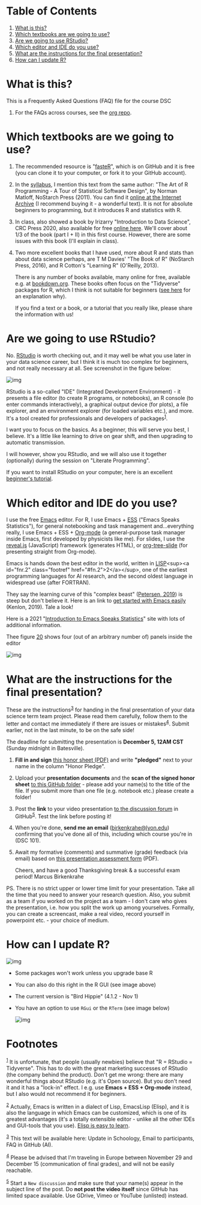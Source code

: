 
# Table of Contents

1.  [What is this?](#orgcad928d)
2.  [Which textbooks are we going to use?](#orga7e6b46)
3.  [Are we going to use RStudio?](#orgad4c2d5)
4.  [Which editor and IDE do you use?](#org24e0a72)
5.  [What are the instructions for the final presentation?](#org7b8f50b)
6.  [How can I update R?](#org1267393)



<a id="orgcad928d"></a>

# What is this?

This is a Frequently Asked Questions (FAQ) file for the course DSC

1.  For the FAQs across courses, see the [org repo](https://github.com/birkenkrahe/org).


<a id="orga7e6b46"></a>

# Which textbooks are we going to use?

1.  The recommended resource is "[fasteR](https://github.com/matloff/fasteR#faster-fast-lane-to-learning-r)", which is on GitHub and it
    is free (you can clone it to your computer, or fork it to your
    GitHub account).
2.  In the [syllabus](https://github.com/birkenkrahe/dsc101/blob/main/syllabus.md), I mention this text from the same author: "The
    Art of R Programming - A Tour of Statistical Software Design", by
    Norman Matloff, NoStarch Press (2011). You can find it [online at
    the Internet Archive](https://archive.org/details/Norman_Matloff___The_Art_of_R_Programming) (I recommend buying it - a wonderful
    text). It is not for absolute beginners to programming, but it
    introduces R and statistics with R.
3.  In class, also showed a book by Irizarry "Introduction to Data
    Science", CRC Press 2020, also available for free [online
    here](https://rafalab.github.io/dsbook/). We'll cover about 1/3 of the book (part I + II) in this first
    course. However, there are some issues with this book (I'll
    explain in class).
4.  Two more excellent books that I have used, more about R and stats
    than about data science perhaps, are T M Davies' "The Book of R"
    (NoStarch Press, 2016), and R Cotton's "Learning R" (O'Reilly,
    2013).
    
    There is any number of books available, many online for free,
    available e.g. at [bookdown.org](https://bookdown.org/). These books often focus on the
    "Tidyverse" packages for R, which I think is not suitable for
    beginners ([see here](https://github.com/matloff/TidyverseSkeptic) for an explanation why).
    
    If you find a text or a book, or a tutorial that you really like,
    please share the information with us!


<a id="orgad4c2d5"></a>

# Are we going to use RStudio?

No. [RStudio](https://rstudio.com/) is worth checking out, and it may well be what you use
later in your data science career, but I think it is much too
complex for beginners, and not really necessary at all. See
screenshot in the figure below:

![img](https://github.com/birkenkrahe/dsc101/blob/main/img/rstudio.png)

RStudio is a so-called "IDE" (Integrated Development Environment) -
it presents a file editor (to create R programs, or notebooks), an R
console (to enter commands interactively), a graphical output device
(for plots), a file explorer, and an environment explorer (for
loaded variables etc.), and more. It's a tool created for
professionals and developers of packages<sup><a id="fnr.1" class="footref" href="#fn.1">1</a></sup>.

I want you to focus on the basics. As a beginner, this will serve
you best, I believe. It's a little like learning to drive on gear
shift, and then upgrading to automatic transmission.

I will however, show you RStudio, and we will also use it together
(optionally) during the session on "Literate Programming".

If you want to install RStudio on your computer, here is an
excellent [beginner's tutorial](https://techvidvan.com/tutorials/install-r/).


<a id="org24e0a72"></a>

# Which editor and IDE do you use?

I use the free [Emacs](https://www.gnu.org/software/emacs/) editor. For R, I use Emacs + [ESS](https://ess.r-project.org/) ("Emacs Speaks
Statistics"), for general notebooking and task management
and&#x2026;everything really, I use Emacs + ESS + [Org-mode](https://orgmode.org/) (a
general-purpose task manager inside Emacs, first developed by
physicists like me). For slides, I use the [reveal.js](https://github.com/hakimel/reveal.js/) (JavaScript)
framework (generates HTML), or [org-tree-slide](https://github.com/takaxp/org-tree-slide) (for presenting
straight from Org-mode).

Emacs is hands down the best editor in the world, written in [LISP](https://en.wikipedia.org/wiki/Lisp_(programming_language))<sup><a id="fnr.2" class="footref" href="#fn.2">2</a></sup>,
one of the earliest programming languages for AI research, and the
second oldest language in widespread use (after FORTRAN).

They say the learning curve of this "complex beast" ([Petersen, 2019](https://masteringemacs.org/article/beginners-guide-to-emacs))
is steep but don't believe it.  Here is an link to [get started with
Emacs easily](https://opensource.com/article/20/3/getting-started-emacs) (Kenlon, 2019). Tale a look!

Here is a 2021 "[Introduction to Emacs Speaks Statistics](https://ess-intro.github.io/)" site with
lots of additional information.

Thee figure [20](#orgc392285) shows four (out of an arbitrary number of)
panels inside the editor

![img](https://github.com/birkenkrahe/dsc101/blob/main/img/emacs.png)


<a id="org7b8f50b"></a>

# What are the instructions for the final presentation?

These are the instructions<sup><a id="fnr.3" class="footref" href="#fn.3">3</a></sup> for handing in the final
presentation of your data science term team project. Please read them
carefully, follow them to the letter and contact me immediately if
there are issues or mistakes<sup><a id="fnr.4" class="footref" href="#fn.4">4</a></sup>. Submit earlier, not in the last
minute, to be on the safe side!

The deadline for submitting the presentation is **December 5, 12AM
CST** (Sunday midnight in Batesville).

1.  **Fill in and sign** [this honor sheet (PDF)](https://github.com/birkenkrahe/org/blob/master/Honor_pledge.pdf) and write
    **"pledged"** next to your name in the column "Honor Pledge".

2.  Upload your **presentation documents** and the **scan of the
    signed honor sheet** [to this GitHub folder](https://github.com/birkenkrahe/dsc101/tree/main/presentations/4_sprint_review) - please add your
    name(s) to the title of the file. If you submit more than one
    file (e.g. notebook etc.) please create a folder!

3.  Post the **link** to your video presentation [to the discussion
    forum](https://github.com/birkenkrahe/dsc101/discussions) in GitHub<sup><a id="fnr.5" class="footref" href="#fn.5">5</a></sup>. Test the link before posting it!

4.  When you're done, **send me an email** (birkenkrahe@lyon.edu)
    confirming that you've done all of this, including which
    course you're in (DSC 101).

5.  Await my formative (comments) and summative (grade) feedback
    (via email) based on [this presentation assessment form](https://github.com/birkenkrahe/org/blob/master/Presentation_Assessment_Form.pdf) (PDF).
    
    Cheers, and have a good Thanksgiving break & a successful exam
    period!  Marcus Birkenkrahe

PS. There is no strict upper or lower time limit for your
presentation. Take all the time that you need to answer your
research question. Also, you submit as a team if you worked on the
project as a team - I don't care who gives the presentation,
i.e. how you split the work up among yourselves. Formally, you can
create a screencast, make a real video, record yourself in
powerpoint etc. - your choice of medium.


<a id="org1267393"></a>

# How can I update R?

![img](./img/update.jpg)

-   Some packages won't work unless you upgrade base R
-   You can also do this right in the R GUI (see image above)
-   The current version is "Bird Hippie" (4.1.2 - Nov 1)
-   You have an option to use `RGui` or the `RTerm` (see image below)
    
    ![img](./img/updateR.png)


# Footnotes

<sup><a id="fn.1" href="#fnr.1">1</a></sup> It is unfortunate, that people (usually newbies) believe that "R
= RStudio = Tidyverse". This has to do with the great marketing
successes of RStudio (the company behind the product). Don't get me
wrong: there are many wonderful things about RStudio (e.g. it's Open
source). But you don't need it and it has a "lock-in" effect. I
e.g. use **Emacs + ESS + Org-mode** instead, but I also would not
recommend it for beginners.

<sup><a id="fn.2" href="#fnr.2">2</a></sup> Actually, Emacs is written in a dialect of Lisp, EmacsLisp
(Elisp), and it is also the language in which Emacs can be customized,
which is one of its greatest advantages (it's a totally extensible
editor - unlike all the other IDEs and GUI-tools that you use). [Elisp
is easy to learn](https://www.emacswiki.org/emacs/LearnEmacsLisp).

<sup><a id="fn.3" href="#fnr.3">3</a></sup> This text will be available here: Update in Schoology, Email to
participants, FAQ in GitHub (AI).

<sup><a id="fn.4" href="#fnr.4">4</a></sup> Please be advised that I'm traveling in Europe between November
29 and December 15 (communication of final grades), and will not be
easily reachable.

<sup><a id="fn.5" href="#fnr.5">5</a></sup> Start a `New discussion` and make sure that your name(s) appear
in the subject line of the post. Do **not post the video itself** since
GitHub has limited space available. Use GDrive, Vimeo or YouTube
(unlisted) instead.
